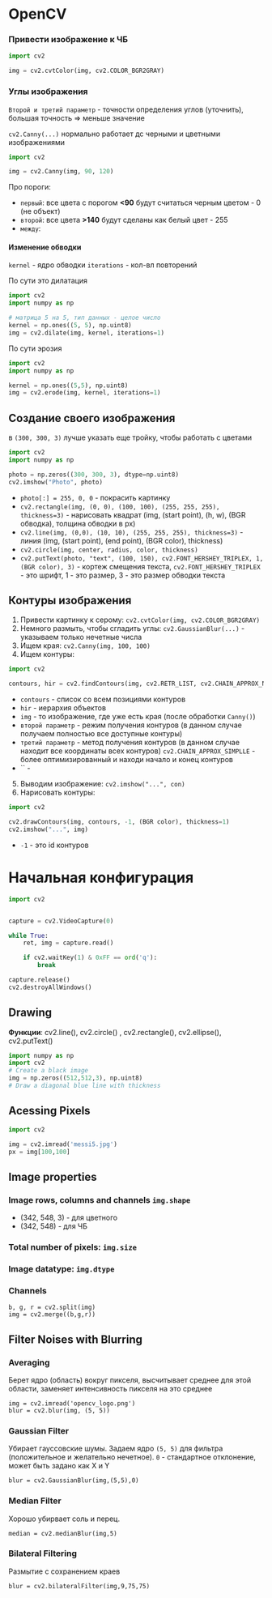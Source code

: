 # OpenCV

### Привести изображение к ЧБ

```py
import cv2

img = cv2.cvtColor(img, cv2.COLOR_BGR2GRAY)
```

### Углы изображения

`Второй и третий параметр` - точности определения углов (уточнить), большая точность => меньше значение

`cv2.Canny(...)` нормально работает дс черными и цветными изображениями

```py
import cv2

img = cv2.Canny(img, 90, 120)
```

Про пороги:
- `первый`: все цвета с порогом **<90** будут считаться черным цветом - 0 (не объект)
- `второй`: все цвета **>140** будут сделаны как белый цвет - 255
- `между`: 

#### Изменение обводки

`kernel` - ядро обводки
`iterations` - кол-вл повторений

По сути это дилатация

```py
import cv2
import numpy as np

# матрица 5 на 5, тип данных - целое число
kernel = np.ones((5, 5), np.uint8)
img = cv2.dilate(img, kernel, iterations=1)
```

По сути эрозия

```py
import cv2
import numpy as np

kernel = np.ones((5,5), np.uint8)
img = cv2.erode(img, kernel, iterations=1)
```


## Создание своего изображения

в `(300, 300, 3)` лучше указать еще тройку, чтобы работать с цветами

```py
import cv2
import numpy as np

photo = np.zeros((300, 300, 3), dtype=np.uint8)
cv2.imshow("Photo", photo)
```

- `photo[:] = 255, 0, 0` - покрасить картинку
- `cv2.rectangle(img, (0, 0), (100, 100), (255, 255, 255), thickness=3)` - нарисовать квадрат (img, (start point), (h, w), (BGR обводка), толщина обводки в px)
- `cv2.line(img, (0,0), (10, 10), (255, 255, 255), thickness=3)` - линия (img, (start point), (end point), (BGR color), thickness)
- `cv2.circle(img, center, radius, color, thickness)`
- `cv2.putText(photo, "text", (100, 150), cv2.FONT_HERSHEY_TRIPLEX, 1, (BGR color), 3)` - кортеж смещения текста, `cv2.FONT_HERSHEY_TRIPLEX` - это шрифт, 1 - это размер, 3 - это размер обводки текста


## Контуры изображения 

1. Привести картинку к серому: `cv2.cvtColor(img, cv2.COLOR_BGR2GRAY)`
2. Немного размыть, чтобы сгладить углы: `cv2.GaussianBlur(...)` - указываем только нечетные числа
3. Ищем края: `cv2.Canny(img, 100, 100)`
4. Ищем контуры:

```py
import cv2

contours, hir = cv2.findContours(img, cv2.RETR_LIST, cv2.CHAIN_APPROX_NONE)
```
- `contours` - список со всем позициями контуров
- `hir` - иерархия объектов
- `img` - то изображение, где уже есть края (после обработки `Canny()`)
- `второй параметр` - режим получения контуров (в данном случае получаем полностью все доступные контуры)
- `третий параметр` - метод получения контуров (в данном случае находит все координаты всех контуров) `cv2.CHAIN_APPROX_SIMPLLE` - более оптимизированный и находи начало и конец контуров
- `` - 
 5. Выводим изображение: `cv2.imshow("...", con)`
 6. Нарисовать контуры:

```py
import cv2

cv2.drawContours(img, contours, -1, (BGR color), thickness=1)
cv2.imshow("...", img)
 ```

- `-1` - это id контуров


# Начальная конфигурация

```py
import cv2


capture = cv2.VideoCapture(0)

while True:
    ret, img = capture.read()

    if cv2.waitKey(1) & 0xFF == ord('q'):
        break

capture.release()
cv2.destroyAllWindows()
```


## Drawing

**Функции**: cv2.line(), cv2.circle() , cv2.rectangle(), cv2.ellipse(), cv2.putText()

```python
import numpy as np
import cv2
# Create a black image
img = np.zeros((512,512,3), np.uint8)
# Draw a diagonal blue line with thickness
```

## Acessing Pixels

```python
import cv2

img = cv2.imread('messi5.jpg')
px = img[100,100]
```


## Image properties

### Image rows, columns and channels `img.shape`

- (342, 548, 3) - для цветного
- (342, 548) - для ЧБ

### Total number of pixels: `img.size`

### Image datatype: `img.dtype`

### Channels

```
b, g, r = cv2.split(img)
img = cv2.merge((b,g,r))
```

## Filter Noises with Blurring

### Averaging 

Берет ядро (область) вокруг пикселя, высчитывает среднее для этой области, 
заменяет интенсивность пикселя на это среднее

```
img = cv2.imread('opencv_logo.png')
blur = cv2.blur(img, (5, 5))
```

### Gaussian Filter

Убирает гауссовские шумы. Задаем ядро `(5, 5)` для фильтра (положительное и желательно нечетное).
`0` - стандартное отклонение, может быть задано как X и Y 
```
blur = cv2.GaussianBlur(img,(5,5),0)
```

### Median Filter

Хорошо убирвает соль и перец.

```
median = cv2.medianBlur(img,5)
```


### Bilateral Filtering

Размытие с сохранением краев

```
blur = cv2.bilateralFilter(img,9,75,75)
```






